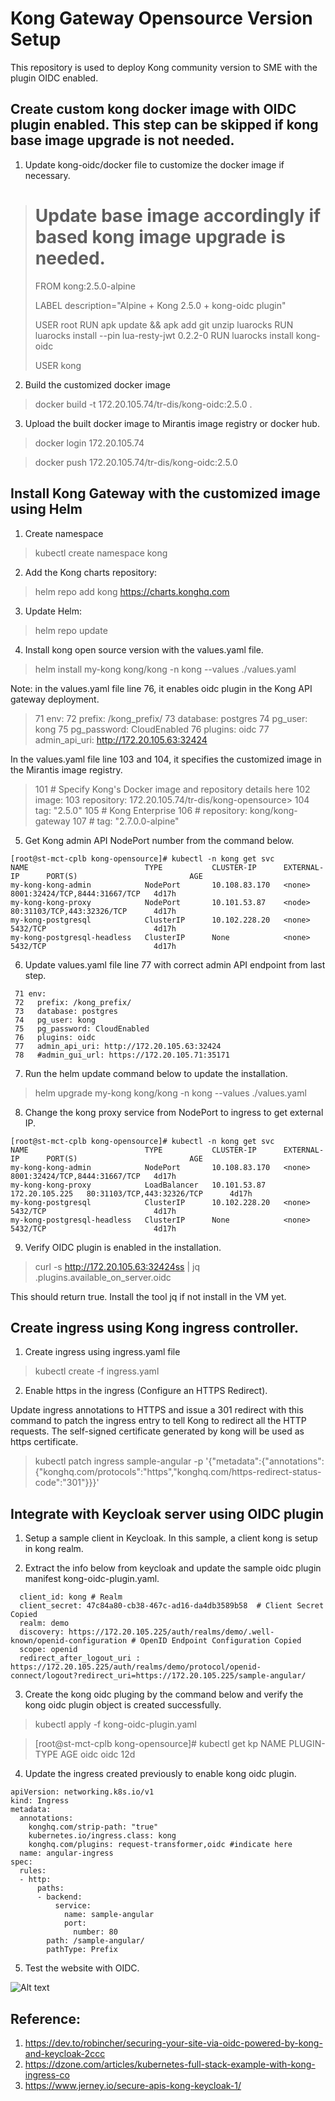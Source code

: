 # Kong Gateway Opensource Version Setup

This repository is used to deploy Kong community version to SME with the plugin OIDC enabled.

## Create custom kong docker image with OIDC plugin enabled. This step can be skipped if kong base image upgrade is not needed.

1. Update kong-oidc/docker file to customize the docker image if necessary.

> # Update base image accordingly if based kong image upgrade is needed.
> FROM kong:2.5.0-alpine	
>
> LABEL description="Alpine + Kong 2.5.0 + kong-oidc plugin"
>
> USER root
> RUN apk update && apk add git unzip luarocks
> RUN luarocks install --pin lua-resty-jwt 0.2.2-0
> RUN luarocks install kong-oidc
>
> USER kong

2. Build the customized docker image

> docker build -t 172.20.105.74/tr-dis/kong-oidc:2.5.0 .

3. Upload the built docker image to Mirantis image registry or docker hub.

> docker login 172.20.105.74

> docker push 172.20.105.74/tr-dis/kong-oidc:2.5.0

## Install Kong Gateway with the customized image using Helm

1. Create namespace

> kubectl create namespace kong

2. Add the Kong charts repository:

> helm repo add kong https://charts.konghq.com

3. Update Helm:

> helm repo update

4. Install kong open source version with the values.yaml file.

> helm install my-kong kong/kong -n kong --values ./values.yaml

Note: in the values.yaml file line 76, it enables oidc plugin in the Kong API gateway deployment.

> 71 env:
> 72   prefix: /kong_prefix/
> 73   database: postgres
> 74   pg_user: kong
> 75   pg_password: CloudEnabled
> 76   plugins: oidc
> 77   admin_api_uri: http://172.20.105.63:32424

In the values.yaml file line 103 and 104, it specifies the customized image in the Mirantis image registry.

> 101 # Specify Kong's Docker image and repository details here
> 102 image:
> 103   repository: 172.20.105.74/tr-dis/kong-opensource>
> 104   tag: "2.5.0"
> 105   # Kong Enterprise
> 106   # repository: kong/kong-gateway
> 107   # tag: "2.7.0.0-alpine"

5. Get Kong admin API NodePort number from the command below.

```
[root@st-mct-cplb kong-opensource]# kubectl -n kong get svc
NAME                          TYPE           CLUSTER-IP      EXTERNAL-IP      PORT(S)                         AGE
my-kong-kong-admin            NodePort       10.108.83.170   <none>           8001:32424/TCP,8444:31667/TCP   4d17h
my-kong-kong-proxy            NodePort       10.101.53.87    <node>           80:31103/TCP,443:32326/TCP      4d17h
my-kong-postgresql            ClusterIP      10.102.228.20   <none>           5432/TCP                        4d17h
my-kong-postgresql-headless   ClusterIP      None            <none>           5432/TCP                        4d17h
```

6. Update values.yaml file line 77 with correct admin API endpoint from last step.
```
 71 env:
 72   prefix: /kong_prefix/
 73   database: postgres
 74   pg_user: kong
 75   pg_password: CloudEnabled
 76   plugins: oidc
 77   admin_api_uri: http://172.20.105.63:32424
 78   #admin_gui_url: https://172.20.105.71:35171
```

7. Run the helm update command below to update the installation.

> helm upgrade my-kong kong/kong -n kong --values ./values.yaml

8. Change the kong proxy service from NodePort to ingress to get external IP.

```
[root@st-mct-cplb kong-opensource]# kubectl -n kong get svc
NAME                          TYPE           CLUSTER-IP      EXTERNAL-IP      PORT(S)                         AGE
my-kong-kong-admin            NodePort       10.108.83.170   <none>           8001:32424/TCP,8444:31667/TCP   4d17h
my-kong-kong-proxy            LoadBalancer   10.101.53.87    172.20.105.225   80:31103/TCP,443:32326/TCP      4d17h
my-kong-postgresql            ClusterIP      10.102.228.20   <none>           5432/TCP                        4d17h
my-kong-postgresql-headless   ClusterIP      None            <none>           5432/TCP                        4d17h
```

9. Verify OIDC plugin is enabled in the installation.

> curl -s http://172.20.105.63:32424ss | jq .plugins.available_on_server.oidc

This should return true. Install the tool jq if not install in the VM yet.


## Create ingress using Kong ingress controller.

1. Create ingress using ingress.yaml file

> kubectl create -f ingress.yaml

2. Enable https in the ingress (Configure an HTTPS Redirect).

Update ingress annotations to HTTPS and issue a 301 redirect with this command to patch the ingress entry to tell Kong to redirect all the HTTP requests. The self-signed certificate generated by kong will be used as https certificate.

> kubectl patch ingress sample-angular -p 
> '{"metadata":{"annotations":{"konghq.com/protocols":"https","konghq.com/https-redirect-status-code":"301"}}}'

## Integrate with Keycloak server using OIDC plugin

1. Setup a sample client in Keycloak. In this sample, a client kong is setup in kong realm.

2. Extract the info below from keycloak and update the sample oidc plugin manifest kong-oidc-plugin.yaml.
```
  client_id: kong # Realm
  client_secret: 47c84a80-cb38-467c-ad16-da4db3589b58  # Client Secret Copied
  realm: demo
  discovery: https://172.20.105.225/auth/realms/demo/.well-known/openid-configuration # OpenID Endpoint Configuration Copied
  scope: openid
  redirect_after_logout_uri : https://172.20.105.225/auth/realms/demo/protocol/openid-connect/logout?redirect_uri=https://172.20.105.225/sample-angular/
```

3. Create the kong oidc pluging by the command below and verify the kong oidc plugin object is created successfully.

> kubectl apply -f kong-oidc-plugin.yaml

> [root@st-mct-cplb kong-opensource]# kubectl get kp
> NAME   PLUGIN-TYPE   AGE
> oidc   oidc          12d

4. Update the ingress created previously to enable kong oidc plugin.
```
apiVersion: networking.k8s.io/v1
kind: Ingress
metadata:
  annotations:
    konghq.com/strip-path: "true"
    kubernetes.io/ingress.class: kong
    konghq.com/plugins: request-transformer,oidc #indicate here
  name: angular-ingress
spec:
  rules:
  - http:
      paths:
      - backend:
          service:
            name: sample-angular
            port:
              number: 80
        path: /sample-angular/
        pathType: Prefix
```

5. Test the website with OIDC. 

![Alt text](./images/image-20211027142953063.png?raw=true "Title")

## Reference:
1. https://dev.to/robincher/securing-your-site-via-oidc-powered-by-kong-and-keycloak-2ccc
2. https://dzone.com/articles/kubernetes-full-stack-example-with-kong-ingress-co
3. https://www.jerney.io/secure-apis-kong-keycloak-1/

